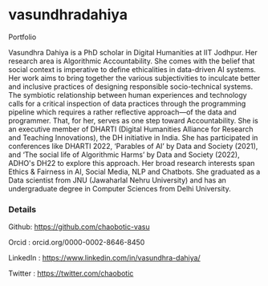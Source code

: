 # vasundhradahiya
Portfolio

Vasundhra Dahiya is a PhD scholar in Digital Humanities at IIT Jodhpur. Her research area is Algorithmic Accountability. She comes with the belief that social context is imperative to define ethicalities in data-driven AI systems. Her work aims to bring together the various subjectivities to inculcate better and inclusive practices of designing responsible socio-technical systems. The symbiotic relationship between human experiences and technology calls for a critical inspection of data practices through the programming pipeline which requires a rather reflective approach—of the data and programmer. That, for her, serves as one step toward Accountability. She is an executive member of DHARTI (Digital Humanities Alliance for Research and Teaching Innovations), the DH initiative in India. She has participated in conferences like DHARTI 2022, ‘Parables of AI’ by Data and Society (2021), and ‘The social life of Algorithmic Harms’ by Data and Society (2022), ADHO's DH22 to explore this approach. Her broad research interests span Ethics & Fairness in AI, Social Media, NLP and Chatbots. She graduated as a Data scientist from JNU (Jawaharlal Nehru University) and has an undergraduate degree in Computer Sciences from Delhi University. 

### Details

Github: https://github.com/chaobotic-vasu

Orcid : orcid.org/0000-0002-8646-8450

LinkedIn : https://www.linkedin.com/in/vasundhra-dahiya/

Twitter : https://twitter.com/chaobotic

